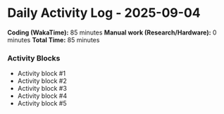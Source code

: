# Daily Activity Log - 2025-09-04

**Coding (WakaTime):** 85 minutes
**Manual work (Research/Hardware):** 0 minutes
**Total Time:** 85 minutes

### Activity Blocks
- Activity block #1
- Activity block #2
- Activity block #3
- Activity block #4
- Activity block #5
